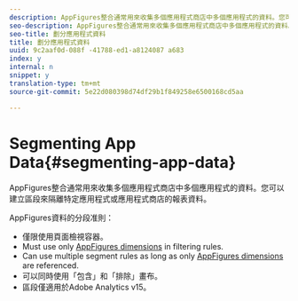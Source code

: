 ```yaml
---
description: AppFigures整合通常用來收集多個應用程式商店中多個應用程式的資料。您可以建立區段來隔離特定應用程式或應用程式商店的報表資料。
seo-description: AppFigures整合通常用來收集多個應用程式商店中多個應用程式的資料。您可以建立區段來隔離特定應用程式或應用程式商店的報表資料。
seo-title: 劃分應用程式資料
title: 劃分應用程式資料
uuid: 9c2aaf0d-088f -41788-ed1-a8124087 a683
index: y
internal: n
snippet: y
translation-type: tm+mt
source-git-commit: 5e22d080398d74df29b1f849258e6500168cd5aa

---
```



# Segmenting App Data{#segmenting-app-data}

AppFigures整合通常用來收集多個應用程式商店中多個應用程式的資料。您可以建立區段來隔離特定應用程式或應用程式商店的報表資料。

AppFigures資料的分段准則：

* 僅限使用頁面檢視容器。
* Must use only [AppFigures dimensions](../appfigures-overview/appfigures-metrics.md#concept-890b06e6f59e44a7a331ce872f4e1d9c) in filtering rules.
* Can use multiple segment rules as long as only [AppFigures dimensions](../appfigures-overview/appfigures-metrics.md#concept-890b06e6f59e44a7a331ce872f4e1d9c) are referenced.
* 可以同時使用「包含」和「排除」畫布。
* 區段僅適用於Adobe Analytics v15。

